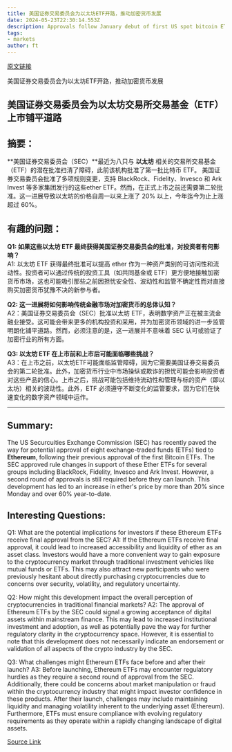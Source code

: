 ```yaml
---
title: 美国证券交易委员会为以太坊ETF开路，推动加密货币发展
date: 2024-05-23T22:30:14.553Z
description: Approvals follow January debut of first US spot bitcoin ETFs
tags: 
- markets
author: ft
---
```


[原文链接](https://ft.com/content/18089b53-3a38-4423-b108-081b55fb2bd1)

美国证券交易委员会为以太坊ETF开路，推动加密货币发展

## 美国证券交易委员会为以太坊交易所交易基金（ETF）上市铺平道路


## 摘要：
**美国证券交易委员会（SEC）**最近为八只与 **以太坊** 相关的交易所交易基金（ETF）的潜在批准扫清了障碍，此前该机构批准了第一批比特币 ETF。 美国证券交易委员会批准了多项规则变更，支持 BlackRock、Fidelity、Invesco 和 Ark Invest 等多家集团发行的这些ether ETF。然而，在正式上市之前还需要第二轮批准。这一进展导致以太坊的价格自周一以来上涨了 20% 以上，今年迄今为止上涨超过 60%。


## 有趣的问题：
**Q1: 如果这些以太坊 ETF 最终获得美国证券交易委员会的批准，对投资者有何影响？**  
A1: 以太坊 ETF 获得最终批准可以提高 ether 作为一种资产类别的可访问性和流动性。投资者可以通过传统的投资工具（如共同基金或 ETF）更方便地接触加密货币市场，这也可能吸引那些之前因担忧安全性、波动性和监管不确定性而对直接购买加密货币犹豫不决的新参与者。

**Q2: 这一进展将如何影响传统金融市场对加密货币的总体认知？**  
A2：美国证券交易委员会（SEC）批准以太坊 ETF，表明数字资产正在被主流金融业接受。这可能会带来更多的机构投资和采用，并为加密货币领域的进一步监管明朗化铺平道路。然而，必须注意的是，这一进展并不意味着 SEC 认可或验证了加密行业的所有方面。

**Q3: 以太坊 ETF 在上市前和上市后可能面临哪些挑战？**  
A3：在上市之前，以太坊ETF可能面临监管障碍，因为它需要美国证券交易委员会的第二轮批准。此外，加密货币行业中市场操纵或欺诈的担忧可能会影响投资者对这些产品的信心。上市之后，挑战可能包括维持流动性和管理与标的资产（即以太坊）相关的波动性。此外，ETF 必须遵守不断变化的监管要求，因为它们在快速变化的数字资产领域中运作。

---

## Summary:
The US Securcuities Exchange Commission (SEC) has recently paved the way for potential approval of eight exchange-traded funds (ETFs) tied to **Ethereum**, following their previous approval of the first Bitcoin ETFs. The SEC approved rule changes in support of these Ether ETFs for several groups including BlackRock, Fidelity, Invesco and Ark Invest. However, a second round of approvals is still required before they can launch. This development has led to an increase in ether's price by more than 20% since Monday and over 60% year-to-date.

## Interesting Questions:
Q1: What are the potential implications for investors if these Ethereum ETFs receive final approval from the SEC?
A1: If the Ethereum ETFs receive final approval, it could lead to increased accessibility and liquidity of ether as an asset class. Investors would have a more convenient way to gain exposure to the cryptocurrency market through traditional investment vehicles like mutual funds or ETFs. This may also attract new participants who were previously hesitant about directly purchasing cryptocurrencies due to concerns over security, volatility, and regulatory uncertainty.

Q2: How might this development impact the overall perception of cryptocurrencies in traditional financial markets?
A2: The approval of Ethereum ETFs by the SEC could signal a growing acceptance of digital assets within mainstream finance. This may lead to increased institutional investment and adoption, as well as potentially pave the way for further regulatory clarity in the cryptocurrency space. However, it is essential to note that this development does not necessarily indicate an endorsement or validation of all aspects of the crypto industry by the SEC.

Q3: What challenges might Ethereum ETFs face before and after their launch?
A3: Before launching, Ethereum ETFs may encounter regulatory hurdles as they require a second round of approval from the SEC. Additionally, there could be concerns about market manipulation or fraud within the cryptocurrency industry that might impact investor confidence in these products. After their launch, challenges may include maintaining liquidity and managing volatility inherent to the underlying asset (Ethereum). Furthermore, ETFs must ensure compliance with evolving regulatory requirements as they operate within a rapidly changing landscape of digital assets.

[Source Link](https://ft.com/content/18089b53-3a38-4423-b108-081b55fb2bd1)

